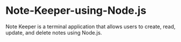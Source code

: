 # Note-Keeper-using-Node.js
Note Keeper is a terminal application that allows users to create, read, update, and delete notes using Node.js.
